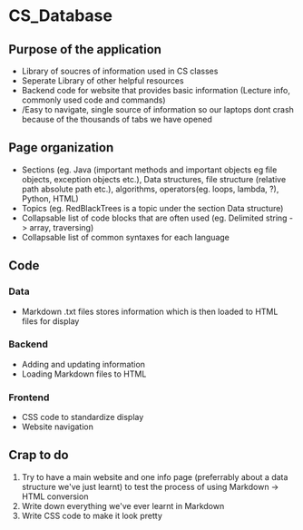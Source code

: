 # CS_Database
## Purpose of the application
- Library of soucres of information used in CS classes
- Seperate Library of other helpful resources
- Backend code for website that provides basic information (Lecture info, commonly used code and commands)
- /Easy to navigate, single source of information so our laptops dont crash because of the thousands of tabs we have opened

## Page organization
- Sections (eg. Java (important methods and important objects eg file objects, exception objects etc.), Data structures, file structure (relative path absolute path etc.), algorithms, operators(eg. loops, lambda, ?), Python, HTML)
- Topics (eg. RedBlackTrees is a topic under the section Data structure)
- Collapsable list of code blocks that are often used (eg. Delimited string -> array, traversing)
- Collapsable list of common syntaxes for each language

## Code
### Data
- Markdown .txt files stores information which is then loaded to HTML files for display
### Backend
- Adding and updating information
- Loading Markdown files to HTML 
### Frontend
- CSS code to standardize display
- Website navigation

## Crap to do
1. Try to have a main website and one info page (preferrably about a data structure we've just learnt) to test the process of using Markdown -> HTML conversion
2. Write down everything we've ever learnt in Markdown
3. Write CSS code to make it look pretty
